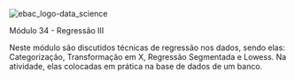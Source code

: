 ![ebac_logo-data_science](https://github.com/LucRib9/Ciencia_de_Dados_EBAC/assets/127044748/83baba6a-a2d6-47d2-a5ef-bd7e5ce7b7a7)

Módulo 34 - Regressão III

Neste módulo são discutidos técnicas de regressão nos dados, sendo elas: Categorização, Transformação em X, Regressão Segmentada
e Lowess. Na atividade, elas colocadas em prática na base de dados de um banco.
